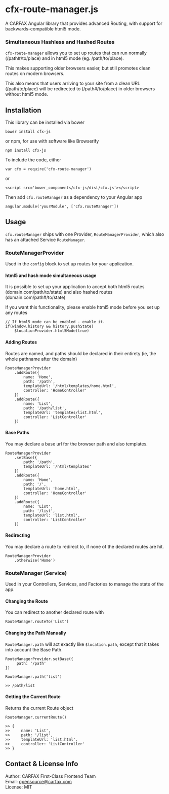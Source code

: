 cfx-route-manager.js
=====

A CARFAX Angular library that provides advanced Routing, with support for backwards-compatible html5 mode.


### Simultaneous Hashless and Hashed Routes

`cfx-route-manager` allows you to set up routes that can run normally (/path#/to/place) and in html5 mode (eg. /path/to/place).

This makes supporting older browsers easier, but still promotes clean routes on modern browsers.

This also means that users arriving to your site from a clean URL (/path/to/place) will be redirected to (/path#/to/place) in older browsers without html5 mode.


Installation
-----

This library can be installed via bower

    bower install cfx-js

or npm, for use with software like Browserify

    npm install cfx-js

To include the code, either

    var cfx = require('cfx-route-manager')

or

    <script src='bower_components/cfx-js/dist/cfx.js'></script>

Then add `cfx.routeManager` as a dependency to your Angular app

    angular.module('yourModule', ['cfx.routeManager'])

Usage
-----

`cfx.routeManager` ships with one Provider, `RouteManagerProvider`, which also has an attached Service `RouteManager`.

### RouteManagerProvider

Used in the `config` block to set up routes for your application.

#### html5 and hash mode simultaneous usage

It is possible to set up your application to accept both html5 routes (domain.com/path/to/state) and also hashed routes (domain.com/path#/to/state)

If you want this functionality, please enable html5 mode before you set up any routes

    // If html5 mode can be enabled - enable it.
    if(window.history && history.pushState)
        $locationProvider.html5Mode(true)

#### Adding Routes

Routes are named, and paths should be declared in their entirety (ie, the whole pathname after the domain)

    RouteManagerProvider
        .addRoute({
            name: 'Home',
            path: '/path',
            templateUrl: '/html/templates/home.html',
            controller: 'HomeController'
        })
        .addRoute({
            name: 'List',
            path: '/path/list',
            templateUrl: 'templates/list.html',
            controller: 'ListController'
        })

#### Base Paths

You may declare a base url for the browser path and also templates.

    RouteManagerProvider
        .setBase({
            path: '/path',
            templateUrl: '/html/templates'
        })
        .addRoute({
            name: 'Home',
            path: '/',
            templateUrl: 'home.html',
            controller: 'HomeController'
        })
        .addRoute({
            name: 'List',
            path: '/list',
            templateUrl: 'list.html',
            controller: 'ListController'
        })

#### Redirecting

You may declare a route to redirect to, if none of the declared routes are hit.

    RouteManagerProvider
        .otherwise('Home')

### RouteManager (Service)

Used in your Controllers, Services, and Factories to manage the state of the app.

#### Changing the Route

You can redirect to another declared route with

    RouteManager.routeTo('List')

#### Changing the Path Manually

`RouteManager.path` will act exactly like `$location.path`, except that it takes into account the Base Path.

    RouteManagerProvider.setBase({
         path: '/path'
    })

    RouteManager.path('list')

    >> /path/list

#### Getting the Current Route

Returns the current Route object

    RouteManager.currentRoute()

    >> {
    >>     name: 'List',
    >>     path: '/list',
    >>     templateUrl: 'list.html',
    >>     controller: 'ListController'
    >> }

Contact & License Info
-----

Author: CARFAX First-Class Frontend Team  
Email: opensource@carfax.com  
License: MIT
